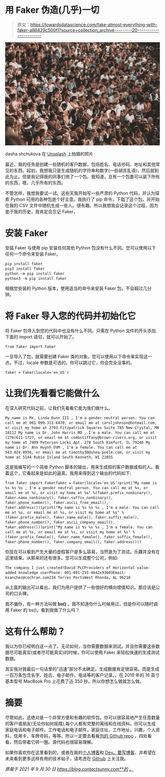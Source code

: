# 用 Faker 伪造(几乎)一切

> 原文：<https://towardsdatascience.com/fake-almost-everything-with-faker-a88429c500f1?source=collection_archive---------20----------------------->

![](img/d3e1553eaf31360182570d1543b11077.png)

dasha shchukova 在 [Unsplash](https://unsplash.com/s/photos/crowd?utm_source=unsplash&utm_medium=referral&utm_content=creditCopyText) 上拍摄的照片

最近，我的任务是创建一些随机的客户数据，包括姓名、电话号码、地址和其他常见的东西。起初，我想我只是生成随机的字符串和数字(一些胡言乱语)，然后就到此为止。但是我记得我的同事们用了一个包。我知道，总有一个包裹可以装下所有的东西，嗯，几乎所有的东西。

不管怎样，我想我要试一试。这些天我开始写一些严肃的 Python 代码，并认为探索 Python 可用的各种包是个好主意。我执行了 pip 命令，下载了这个包，并开始在我的 CSV 文件中随机生成一些人。很有趣。所以我想我会记录这个过程，因为鉴于我的历史，我肯定会忘记 Faker。

# 安装 Faker

安装 Faker 与使用 pip 安装任何其他 Python 包没有什么不同。您可以使用以下任何一个命令来安装 Faker。

```
pip install faker 
pip3 install faker 
python -m pip install faker 
python3 -m pip install faker
```

根据您安装的 Python 版本，使用适当的命令来安装 Faker 包。不会超过几分钟。

# 将 Faker 导入您的代码并初始化它

将 Faker 包导入到您的代码中也没有什么不同。只需在 Python 文件的开头添加下面的 import 语句，就可以开始了。

```
from faker import Faker
```

一旦导入了包，就需要创建 Faker 类的对象。您可以使用以下命令来实现这一点。不过，locale 参数是可选的。你可以跳过它，你会完全没事的。

```
faker = Faker(locale='en_US')
```

# 让我们先看看它能做什么

在深入研究代码之前，让我们先看看它能为我们做什么。

```
My name is Mx. Linda Dunn III , I'm a gender neutral person. You can call me at 001-099-311-6470, or email me at caroljohnson@hotmail.com, or visit my home at 2703 Fitzpatrick Squares Suite 785 New Crystal, MN 18112 My name is Dr. John Harris MD , I'm a male. You can call me at (276)611-1727, or email me at combstiffany@brown-rivers.org, or visit my home at 7409 Peterson Locks Apt. 270 South Kimfurt, IL 79246 My name is Dr. Ann Huynh DVM , I'm a female. You can call me at 543.024.8936, or email me at timothy30@shea-poole.com, or visit my home at 5144 Rubio Island South Kenneth, WI 22855
```

这是我编写的一个简单 Python 脚本的输出，用来生成假的客户数据或假的人。看着这个，它看起来是如此的逼真。我用来得到这个输出的代码如下:

```
from faker import Fakerfaker = Faker(locale='en_US')print("My name is %s %s %s , I'm a gender neutral person. You can call me at %s, or email me at %s, or visit my home at %s" %(faker.prefix_nonbinary(), faker.name_nonbinary(), faker.suffix_nonbinary(), faker.phone_number(), faker.ascii_free_email(), faker.address()))print("My name is %s %s %s , I'm a male. You can call me at %s, or email me at %s, or visit my home at %s" %(faker.prefix_male(), faker.name_male(), faker.suffix_male(), faker.phone_number(), faker.ascii_company_email(), faker.address()))print("My name is %s %s %s , I'm a female. You can call me at %s, or email me at %s, or visit my home at %s" %(faker.prefix_female(), faker.name_female(), faker.suffix_female(), faker.phone_number(), faker.company_email(), faker.address()))
```

你现在可以看到产生大量的虚假客户是多么容易，当然是为了测试。乐趣并没有在这里结束。从那来的还有很多。您可以生成整个公司，例如:

```
The company I just created!David PLCProviders of Horizontal value-added knowledge userPhone: 001-891-255-4642x93803Email: ksanchez@cochran.com234 Torres PortsWest Rhonda, AL 96210
```

从上面的输出可以看出，我们为用户提供了一些很好的横向增值知识。那应该是公司的口头禅。

我不骗你，有一种方法叫做 **bs()** 。我不知道你什么时候用过，但是你可以随时调用 Faker 的 bs()。看到我做了什么吗？

# 这有什么帮助？

我以为你已经明白这一点了。无论如何，当你需要数据来测试，并且你需要这些数据尽可能真实(或者尽可能真实)的时候，你可以使用 Faker 来轻松快速的生成测试数据。

其实我对我最后一句话里的“迅速”部分不太确定。生成数据肯定很容易。而是生成一百万条包含名字、姓氏、电子邮件、电话等的客户记录。，在 2019 年的 16 英寸基本型号 MacBook Pro 上花费了近 350 秒。所以你想怎么做就怎么做。

# 摘要

尽管如此，这绝对是一个非常方便和有趣的软件包。你可以很容易地产生任意数量的客户或朋友(无论你如何摇摆),每个人都有完整的离线和在线资料。你可以生成家庭电话和电子邮件，工作电话和电子邮件，家庭住址，工作地址，兴趣，个人资料，信用卡，车牌号码，等等。所以一定要去看看[包的 Github repo](https://github.com/joke2k/faker?ref=pythonrepo.com) ，四处看看，然后带着它转一圈。源代码也很容易理解。

如果你喜欢你在这里看到的，或者在我的[个人博客](https://blog.contactsunny.com/)和 [Dev。要写博客](https://dev.to/contactsunny)，并希望在未来看到更多这样有用的技术帖子，请考虑在 [Github](https://github.com/sponsors/contactsunny) 上关注我。

*原载于 2021 年 9 月 30 日 https://blog.contactsunny.com**的* [*。*](https://blog.contactsunny.com/data-science/fake-almost-everything-with-faker)